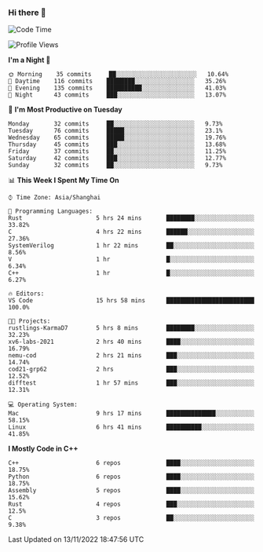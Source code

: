### Hi there 👋

<!--
**KarmaD7/KarmaD7** is a ✨ _special_ ✨ repository because its `README.md` (this file) appears on your GitHub profile.

Here are some ideas to get you started:

- 🔭 I’m currently working on ...
- 🌱 I’m currently learning ...
- 👯 I’m looking to collaborate on ...
- 🤔 I’m looking for help with ...
- 💬 Ask me about ...
- 📫 How to reach me: ...
- 😄 Pronouns: ...
- ⚡ Fun fact: ...
-->

<!--START_SECTION:waka-->
![Code Time](http://img.shields.io/badge/Code%20Time-83%20hrs%205%20mins-blue)

![Profile Views](http://img.shields.io/badge/Profile%20Views-20-blue)

**I'm a Night 🦉** 

```text
🌞 Morning    35 commits     ██░░░░░░░░░░░░░░░░░░░░░░░   10.64% 
🌆 Daytime    116 commits    ████████░░░░░░░░░░░░░░░░░   35.26% 
🌃 Evening    135 commits    ██████████░░░░░░░░░░░░░░░   41.03% 
🌙 Night      43 commits     ███░░░░░░░░░░░░░░░░░░░░░░   13.07%

```
📅 **I'm Most Productive on Tuesday** 

```text
Monday       32 commits     ██░░░░░░░░░░░░░░░░░░░░░░░   9.73% 
Tuesday      76 commits     █████░░░░░░░░░░░░░░░░░░░░   23.1% 
Wednesday    65 commits     █████░░░░░░░░░░░░░░░░░░░░   19.76% 
Thursday     45 commits     ███░░░░░░░░░░░░░░░░░░░░░░   13.68% 
Friday       37 commits     ██░░░░░░░░░░░░░░░░░░░░░░░   11.25% 
Saturday     42 commits     ███░░░░░░░░░░░░░░░░░░░░░░   12.77% 
Sunday       32 commits     ██░░░░░░░░░░░░░░░░░░░░░░░   9.73%

```


📊 **This Week I Spent My Time On** 

```text
⌚︎ Time Zone: Asia/Shanghai

💬 Programming Languages: 
Rust                     5 hrs 24 mins       ████████░░░░░░░░░░░░░░░░░   33.82% 
C                        4 hrs 22 mins       ██████░░░░░░░░░░░░░░░░░░░   27.36% 
SystemVerilog            1 hr 22 mins        ██░░░░░░░░░░░░░░░░░░░░░░░   8.56% 
V                        1 hr                █░░░░░░░░░░░░░░░░░░░░░░░░   6.34% 
C++                      1 hr                █░░░░░░░░░░░░░░░░░░░░░░░░   6.27%

🔥 Editors: 
VS Code                  15 hrs 58 mins      █████████████████████████   100.0%

🐱‍💻 Projects: 
rustlings-KarmaD7        5 hrs 8 mins        ████████░░░░░░░░░░░░░░░░░   32.23% 
xv6-labs-2021            2 hrs 40 mins       ████░░░░░░░░░░░░░░░░░░░░░   16.79% 
nemu-cod                 2 hrs 21 mins       ███░░░░░░░░░░░░░░░░░░░░░░   14.74% 
cod21-grp62              2 hrs               ███░░░░░░░░░░░░░░░░░░░░░░   12.52% 
difftest                 1 hr 57 mins        ███░░░░░░░░░░░░░░░░░░░░░░   12.31%

💻 Operating System: 
Mac                      9 hrs 17 mins       ██████████████░░░░░░░░░░░   58.15% 
Linux                    6 hrs 41 mins       ██████████░░░░░░░░░░░░░░░   41.85%

```

**I Mostly Code in C++** 

```text
C++                      6 repos             ████░░░░░░░░░░░░░░░░░░░░░   18.75% 
Python                   6 repos             ████░░░░░░░░░░░░░░░░░░░░░   18.75% 
Assembly                 5 repos             ████░░░░░░░░░░░░░░░░░░░░░   15.62% 
Rust                     4 repos             ███░░░░░░░░░░░░░░░░░░░░░░   12.5% 
C                        3 repos             ██░░░░░░░░░░░░░░░░░░░░░░░   9.38%

```



 Last Updated on 13/11/2022 18:47:56 UTC
<!--END_SECTION:waka-->

